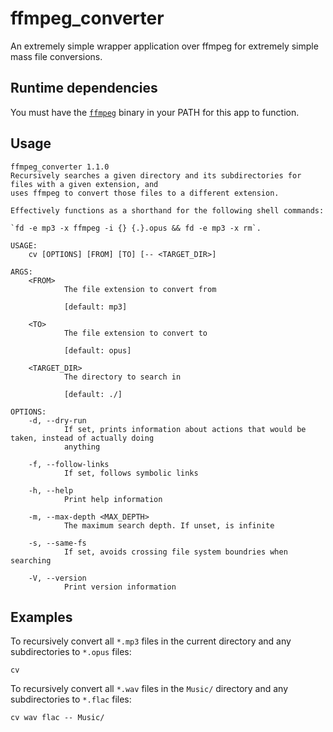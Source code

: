 # ffmpeg_converter
An extremely simple wrapper application over ffmpeg for extremely simple mass file conversions.

## Runtime dependencies
You must have the [`ffmpeg`](https://ffmpeg.org/) binary in your PATH for this app to function.

## Usage
```
ffmpeg_converter 1.1.0
Recursively searches a given directory and its subdirectories for files with a given extension, and
uses ffmpeg to convert those files to a different extension.

Effectively functions as a shorthand for the following shell commands:

`fd -e mp3 -x ffmpeg -i {} {.}.opus && fd -e mp3 -x rm`.

USAGE:
    cv [OPTIONS] [FROM] [TO] [-- <TARGET_DIR>]

ARGS:
    <FROM>
            The file extension to convert from

            [default: mp3]

    <TO>
            The file extension to convert to

            [default: opus]

    <TARGET_DIR>
            The directory to search in

            [default: ./]

OPTIONS:
    -d, --dry-run
            If set, prints information about actions that would be taken, instead of actually doing
            anything

    -f, --follow-links
            If set, follows symbolic links

    -h, --help
            Print help information

    -m, --max-depth <MAX_DEPTH>
            The maximum search depth. If unset, is infinite

    -s, --same-fs
            If set, avoids crossing file system boundries when searching

    -V, --version
            Print version information
```

## Examples
To recursively convert all `*.mp3` files in the current directory and any subdirectories to `*.opus` files:
```
cv
```

To recursively convert all `*.wav` files in the `Music/` directory and any subdirectories to `*.flac` files:
```
cv wav flac -- Music/
```
